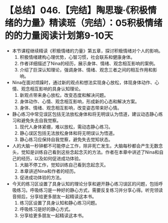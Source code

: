 # 【总结】046.【完结】陶思璇·《积极情绪的力量》精读班（完结）：05积极情绪的的力量阅读计划第9-10天

-   本节课程继续精读《积极情绪的力量》第五章，探讨积极情绪对个人的影响。
    1.  积极情绪建构心理优势，心智习惯，社会联系和健康身体。
    2.  作者详细描述了Nina的经历，展示身体、情绪、观念相互影响的案例。
    3.  介绍了巨深认知理论，强调身体、情绪、观念三者之间的相互作用和影响。
-   Nina在面对烦躁时，通过新的观点和想法实现身心放松，体现身体动作、心情、观念相互影响的具身认知理论。
    1.  新观点带来身心放松，改变态度和解决问题。
    2.  身体动作、心情、观念相互影响，形成新的心态和解决方案。
    3.  身体、情绪、观念相互影响，改变姿态带来好心情。
-   静心练习中常见误区包括无法放松身体和将无明误认为悟道，建议动态静心练习和避免失去自我觉察。
    1.  现代人身体紧绷，难以放松，需动态静心练习。
    2.  静心误区包括无法放松身体和将无明误认为悟道。
    3.  静心练习应保持自我觉察，避免失去觉知状态。
-   人的大脑一秒钟都不可能停止工作，除非死亡发生。大脑每秒都会产生无数念头，觉知是训练自己看到这些念起念灭的方法。作者在本章中讲述了Nina和自己的经历，以及如何促进成功体验。
    1.  大脑不停工作，觉知训练自己看到念起念灭。
    2.  本章讲述Nina和作者的经历。
    3.  促进成功体验的方法。
-   今天的练习区设置了具身认知的理论分享和避开静心练习误区的问题，包括呼吸练习。呼吸练习是一种好的静心方式，需要反复练习并分享心得。听完领读音频后，分享给更多朋友一起精读这本书。
    1.  练习区设置了具身认知和静心练习问题。
    2.  呼吸练习是好的静心方式。
    3.  分享给更多朋友一起精读这本书。
